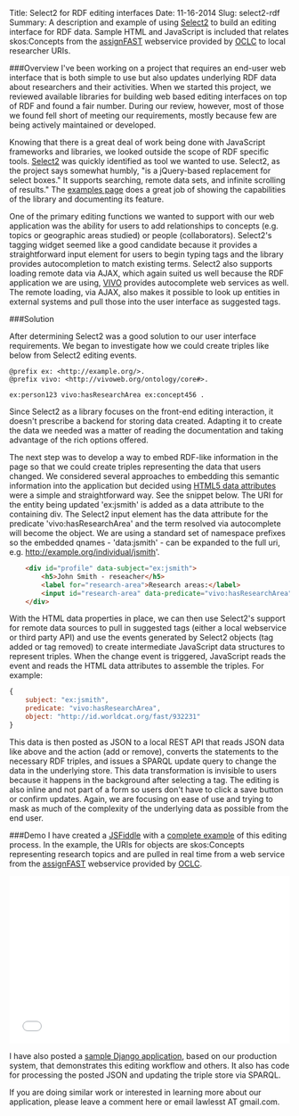 Title: Select2 for RDF editing interfaces
Date: 11-16-2014
Slug: select2-rdf
Summary: A description and example of using [Select2](http://ivaynberg.github.io/select2/) to build an editing interface for RDF data.  Sample HTML and JavaScript is included that relates skos:Concepts from the [assignFAST](http://oclc.org/developer/develop/web-services/fast-api/assign-fast.en.html) webservice provided by [OCLC](http://www.oclc.org/data.en.html) to local researcher URIs.  

###Overview
I've been working on a project that requires an end-user web interface that is both simple to use but also updates underlying RDF data about researchers and their activities.  When we started this project, we reviewed available libraries for building web based editing interfaces on top of RDF and found a fair number.  During our review, however, most of those we found fell short of meeting our requirements, mostly because few are being actively maintained or developed.  

Knowing that there is a great deal of work being done with JavaScript frameworks and libraries, we looked outside the scope of RDF specific tools.  [Select2](http://ivaynberg.github.io/select2/) was quickly identified as tool we wanted to use.  Select2, as the project says somewhat humbly, "is a jQuery-based replacement for select boxes." It supports searching, remote data sets, and infinite scrolling of results."  The [examples page](http://ivaynberg.github.io/select2/) does a great job of showing the capabilities of the library and documenting its feature. 

One of the primary editing functions we wanted to support with our web application was the ability for users to add relationships to concepts (e.g. topics or geographic areas studied) or people (collaborators).  Select2's tagging widget seemed like a good candidate because it provides a straightforward input element for users to begin typing tags and the library provides autocompletion to match existing terms.  Select2 also supports loading remote data via AJAX, which again suited us well because the RDF application we are using, [VIVO](http://vivoweb.org/) provides autocomplete web services as well.  The remote loading, via AJAX, also makes it possible to look up entities in external systems and pull those into the user interface as suggested tags.


###Solution

After determining Select2 was a good solution to our user interface requirements.  We began to investigate how we could create triples like below from Select2 editing events.  

```ttl
@prefix ex: <http://example.org/>.
@prefix vivo: <http://vivoweb.org/ontology/core#>.

ex:person123 vivo:hasResearchArea ex:concept456 .
```

Since Select2 as a library focuses on the front-end editing interaction, it doesn't prescribe a backend for storing data created.  Adapting it to create the data we needed was a matter of reading the documentation and taking advantage of the rich options offered.  

The next step was to develop a way to embed RDF-like information in the page so that we could create triples representing the data that users changed.  We considered several approaches to embedding this semantic information into the application but decided using [HTML5 data attributes](https://developer.mozilla.org/en-US/docs/Web/Guide/HTML/Using_data_attributes) were a simple and straightforward way.  See the snippet below.  The URI for the entity being updated 'ex:jsmith' is added as a data attribute to the containing div.  The Select2 input element has the data attribute for the predicate 'vivo:hasResearchArea' and the term resolved via autocomplete will become the object.  We are using a standard set of namespace prefixes so the embedded qnames - 'data:jsmith' - can be expanded to the full uri, e.g. http://example.org/individual/jsmith'.  

```html
	<div id="profile" data-subject="ex:jsmith">
	    <h5>John Smith - reseacher</h5>
	    <label for="research-area">Research areas:</label>
	    <input id="research-area" data-predicate="vivo:hasResearchArea"/>
	</div>
```

With the HTML data properties in place, we can then use Select2's support for remote data sources to pull in suggested tags (either a local webservice or third party API) and use the events generated by Select2 objects (tag added or tag removed) to create intermediate JavaScript data structures to represent triples.  When the change event is triggered, JavaScript reads the event and reads the HTML data attributes to assemble the triples.  For example:

```javascript
{
    subject: "ex:jsmith",
    predicate: "vivo:hasResearchArea",
    object: "http://id.worldcat.org/fast/932231"
}

```

This data is then posted as JSON to a local REST API that reads JSON data like above and the action (add or remove), converts the statements to the necessary RDF triples, and issues a SPARQL update query to change the data in the underlying store.  This data transformation is invisible to users because it happens in the background after selecting a tag.  The editing is also inline and not part of a form so users don't have to click a save button or confirm updates.  Again, we are focusing on ease of use and trying to mask as much of the complexity of the underlying data as possible from the end user.  

###Demo
I have created a [JSFiddle](http://jsfiddle.net/lawlesst/a00x2ess/) with a [complete example](http://jsfiddle.net/lawlesst/a00x2ess/) of this editing process.  In the example, the URIs for objects are skos:Concepts representing research topics and are pulled in real time from a web service from the [assignFAST](http://oclc.org/developer/develop/web-services/fast-api/assign-fast.en.html) webservice provided by [OCLC](http://www.oclc.org/data.en.html).

<iframe width="100%" height="300" src="//jsfiddle.net/lawlesst/a00x2ess/embedded/result,js/" allowfullscreen="allowfullscreen" frameborder="0"></iframe>

I have also posted a [sample Django application](https://github.com/lawlesst/triple-edit), based on our production system, that demonstrates this editing workflow and others.  It also has code for processing the posted JSON and updating the triple store via SPARQL.

If you are doing similar work or interested in learning more about our application, please leave a comment here or email lawlesst AT gmail.com.


